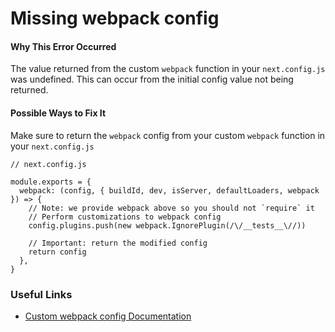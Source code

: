 # Missing webpack config

#### Why This Error Occurred

The value returned from the custom `webpack` function in your `next.config.js` was undefined. This can occur from the initial config value not being returned.

#### Possible Ways to Fix It

Make sure to return the `webpack` config from your custom `webpack` function in your `next.config.js`

    // next.config.js

    module.exports = {
      webpack: (config, { buildId, dev, isServer, defaultLoaders, webpack }) => {
        // Note: we provide webpack above so you should not `require` it
        // Perform customizations to webpack config
        config.plugins.push(new webpack.IgnorePlugin(/\/__tests__\//))

        // Important: return the modified config
        return config
      },
    }

### Useful Links

- [Custom webpack config Documentation](https://nextjs.org/docs/api-reference/next.config.js/custom-webpack-config)

